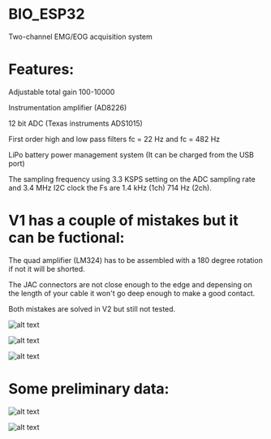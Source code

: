 # BIO_ESP32

Two-channel EMG/EOG acquisition system

# Features:

Adjustable total gain 100-10000

Instrumentation amplifier (AD8226)

12 bit ADC (Texas instruments ADS1015)

First order high and low pass filters fc = 22 Hz and fc = 482 Hz

LiPo battery power management system (It can be charged from the USB port)

The sampling frequency using 3.3 KSPS setting on the ADC sampling rate and 3.4 MHz I2C clock the Fs are 1.4 kHz (1ch) 714 Hz (2ch).


# V1 has a couple of mistakes but it can be fuctional: 

The quad amplifier (LM324) has to be assembled with a 180 degree rotation if not it will be shorted.

The JAC connectors are not close enough to the edge and depensing on the length of your cable it won't go deep enough to make a good contact.

Both mistakes are solved in V2 but still not tested.

![alt text](https://github.com/XaviCanoFerrer/Wireless_EMG/blob/main/Wireless%20EMG%20.png?raw=true)

![alt text](https://github.com/XaviCanoFerrer/Open_wireless_EMG/blob/main/IMG_20220404_123702.jpg?raw=true)

![alt text](https://github.com/XaviCanoFerrer/Open_wireless_EMG/blob/main/IMG_20220404_123524.jpg?raw=true)


# Some preliminary data:

![alt text](https://github.com/XaviCanoFerrer/Open_wireless_EMG/blob/main/Data/Forearm_uV_vs_t.png?raw=true)

![alt text](https://github.com/XaviCanoFerrer/Open_wireless_EMG/blob/main/Data/Forearm_uV_vs_t_rect.png?raw=true)


